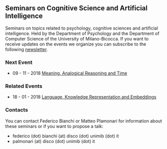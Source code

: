 ## Seminars on Cognitive Science and Artificial Intelligence

Seminars on topics related to psychology, cognitive sciences and artificial intelligence. Held by the Department of Psychology and the Department of Computer Science of the University of Milano-Bicocca.
If you want to receive updates on the events we organize you can subscribe to the following [newsletter]( https://buttondown.email/vinid).

### Next Event

+ 09 - 11 - 2018 [Meaning, Analogical Reasoning and Time](seminars/seminar_09_11_2018.html)

### Related Events

+ 18 - 01 - 2018 [Language, Knowledge Representation and Embeddings](related/related_18_01_2018.md)

### Contacts

You can contact Federico Bianchi or Matteo Plamonari 
for information about these seminars or if you want to propose a talk: 
+ federico (dot) bianchi (at) disco (dot) unimib (dot) it 
+ palmonari (at) disco (dot) unimib (dot) it
